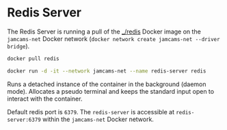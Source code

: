 # Redis Server

The Redis Server is running a pull of the [_/redis](https://hub.docker.com/_/redis) Docker image on the `jamcams-net` Docker network (`docker network create jamcams-net --driver bridge`).

```bash
docker pull redis

docker run -d -it --network jamcams-net --name redis-server redis
```

Runs a detached instance of the container in the background (daemon mode).
Allocates a pseudo terminal and keeps the standard input open to interact with the container.

Default redis  port is `6379`.
The `redis-server` is accessible at `redis-server:6379` within the `jamcams-net` Docker network.
